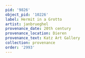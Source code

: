 ```yaml
---
pid: '9826'
object_pid: '10226'
label: Hermit in a Grotto
artist: janbrueghel
provenance_date: 20th century
provenance_location: Dieren
provenance_text: Katz Art Gallery
collection: provenance
order: '2993'
---
```

